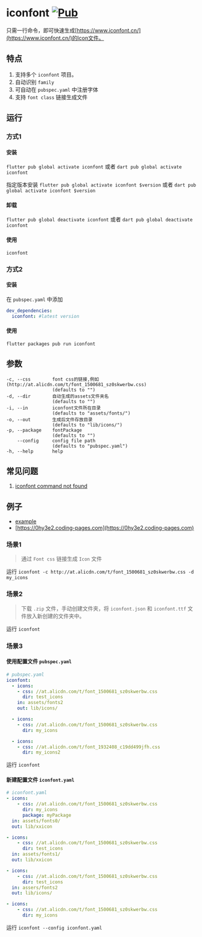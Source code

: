 # iconfont [![Pub](https://img.shields.io/pub/v/iconfont.svg?style=flat-square)](https://pub.dartlang.org/packages/iconfont)

只需一行命令，即可快速生成[https://www.iconfont.cn/](https://www.iconfont.cn/)的Icon文件。

## 特点

1. 支持多个 `iconfont` 项目。
2. 自动识别 `family`
3. 可自动在 `pubspec.yaml` 中注册字体
4. 支持 `font class` 链接生成文件

## 运行

### 方式1

#### 安装

`flutter pub global activate iconfont` 或者 `dart pub global activate iconfont`

指定版本安装
`flutter pub global activate iconfont $version` 或者 `dart pub global activate iconfont $version`

#### 卸载
`flutter pub global deactivate iconfont` 或者 `dart pub global deactivate iconfont`

#### 使用

`iconfont`

### 方式2

#### 安装

在 `pubspec.yaml` 中添加

```yaml
dev_dependencies:
  iconfont: #latest version
```

#### 使用

`flutter packages pub run iconfont`

## 参数

```text
-c, --css        font css的链接,例如(http://at.alicdn.com/t/font_1500681_sz0skwerbw.css)
                 (defaults to "")
-d, --dir        自动生成的assets文件夹名
                 (defaults to "")
-i, --in         iconfont文件所在目录
                 (defaults to "assets/fonts/")
-o, --out        生成后文件存放目录
                 (defaults to "lib/icons/")
-p, --package    fontPackage
                 (defaults to "")
    --config     config file path
                 (defaults to "pubspec.yaml")
-h, --help       help

```

## 常见问题

1. [iconfont command not found](https://dart.dev/tools/pub/cmd/pub-global#running-a-script)

## 例子

- [example](example)
- [https://0hy3e2.coding-pages.com](https://0hy3e2.coding-pages.com)

### 场景1

> 通过 `Font css` 链接生成 `Icon` 文件

运行 `iconfont -c http://at.alicdn.com/t/font_1500681_sz0skwerbw.css -d my_icons`

### 场景2

> 下载 `.zip` 文件，手动创建文件夹，将 `iconfont.json` 和 `iconfont.ttf` 文件放入新创建的文件夹中。

运行 `iconfont`

### 场景3

#### 使用配置文件 `pubspec.yaml`
```yaml
# pubspec.yaml
iconfont:
  - icons: 
    - css: //at.alicdn.com/t/font_1500681_sz0skwerbw.css
      dir: test_icons
    in: assets/fonts2
    out: lib/icons/

  - icons: 
    - css: //at.alicdn.com/t/font_1500681_sz0skwerbw.css
      dir: my_icons

  - icons:
    - css: //at.alicdn.com/t/font_1932408_c19dd499jfh.css
      dir: my_icons2
```

运行 `iconfont`

#### 新建配置文件 `iconfont.yaml`

```yaml
# iconfont.yaml
- icons: 
    - css: //at.alicdn.com/t/font_1500681_sz0skwerbw.css
      dir: my_icons
      package: myPackage
  in: assets/fonts0/
  out: lib/xxicon

- icons: 
    - css: //at.alicdn.com/t/font_1500681_sz0skwerbw.css
      dir: test_icons
  in: assets/fonts1/
  out: lib/xxicon

- icons: 
    - css: //at.alicdn.com/t/font_1500681_sz0skwerbw.css
      dir: test_icons
  in: assers/fonts2
  out: lib/icons/

- icons: 
    - css: //at.alicdn.com/t/font_1500681_sz0skwerbw.css
      dir: my_icons
```
运行 `iconfont --config iconfont.yaml`